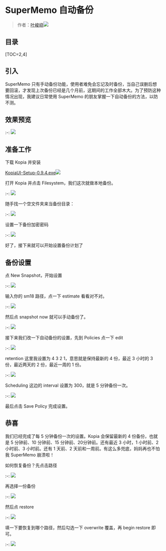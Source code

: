 # SuperMemo 自动备份

> 作者：[叶峻峣![](../images/external-ltr.svg)](https://www.zhihu.com/people/L.M.Sherlock)

## 目录

[TOC=2,4]

## 引入

SuperMemo 只有手动备份功能，使用者难免会忘记及时备份，当自己误删后想要回滚，才发现上次备份已经是几个月前，这期间的工作全部木大。为了预防这种情况出现，我建议日常使用 SuperMemo 的朋友掌握一下自动备份的方法，以防不测。

## 效果预览

:-: ![](../images/v2-b36b2bc5e89cd944c7bcd2ef701a174d_b.jpg)

## 准备工作

下载 Kopia 并安装

[KopiaUI-Setup-0.9.4.exe![](../images/external-ltr.svg)](https://github.91chifun.workers.dev/https://github.com//kopia/kopia/releases/download/v0.9.4/KopiaUI-Setup-0.9.4.exe)

打开 Kopia 并点击 Filesystem，我们这次就做本地备份。

:-: ![](../images/v2-2d1677aa654bbefa15f6119faba30f3a_b.jpg)

随手找一个空文件夹来当备份目录：

:-: ![](../images/v2-692a350bd6850d5b01dfcbc08936242b_b.jpg)

设置一下备份加密密码

:-: ![](../images/v2-71a50f5841cb1f58712fd1fff854dba3_b.jpg)

好了，接下来就可以开始设置备份计划了

## 备份设置

点 New Snapshot，开始设置

:-: ![](../images/v2-33b34ca8b74364d97919d843690cc668_b.jpg)

输入你的 sm18 路径，点一下 estimate 看看对不对。

:-: ![](../images/v2-a79481a0dde96e02032308b46d3f54cc_b.jpg)

然后点 snapshot now 就可以手动备份了。

:-: ![](../images/v2-cb9df5ab04136416255db28b7bf82ec0_b.jpg)

接下来我们改一下自动备份的设置，先到 Policies 点一下 edit

:-: ![](../images/v2-e31ccb355d33c1c111d2a130871dbc5e_b.jpg)

retention 这里我设置为 4 3 2 1，意思就是保持最新的 4 份，最近 3 小时的 3 份，最近两天的 2 份，最近一周的 1 份。

:-: ![](../images/v2-7721f10395116a77fecbdec658a7e52e_b.jpg)

Scheduling 这边的 interval 设置为 300，就是 5 分钟备份一次。

:-: ![](../images/v2-a84104d0bbfe5031fb4a6a2833d8077d_b.jpg)

最后点击 Save Policy 完成设置。

## 恭喜

我们已经完成了每 5 分钟备份一次的设置。Kopia 会保留最新的 4 份备份，也就是 5 分钟前、10 分钟前、15 分钟前、20分钟前。还有最近 3 小时，1 小时前、2 小时前、3 小时前。还有 1 天前、2 天前和一周前。有这么多兜底，妈妈再也不怕我 SuperMemo 崩溃啦！

如何恢复备份？先点击路径

:-: ![](../images/v2-062493b48d1f3c4624c826898bd71df6_b.jpg)

再选择一份备份

:-: ![](../images/v2-11dd60edac51a145b640f630438e0f03_b.jpg)

然后点 restore

:-: ![](../images/v2-9e338b109d11d2228ce1bbaf67d3605b_b.jpg)

填一下要恢复到哪个路径，然后勾选一下 overwrite 覆盖，再 begin restore 即可。

:-: ![](../images/v2-2dbfd3cf1d2fd5f7474d0cd368d44340_b.jpg)